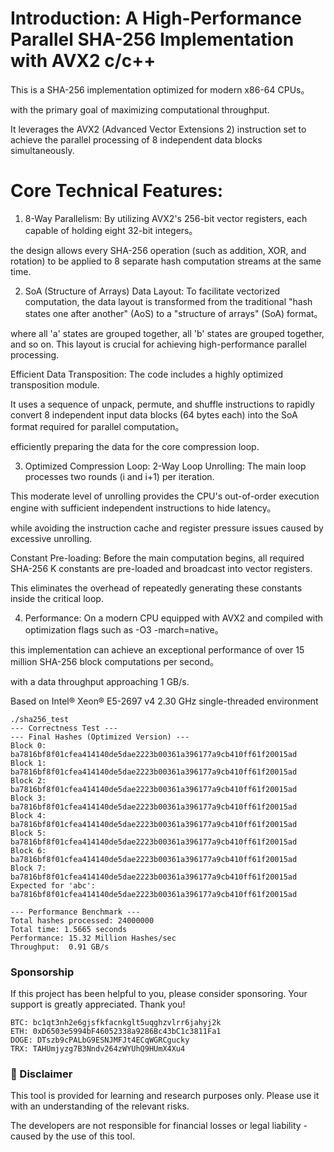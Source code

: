 # Introduction: A High-Performance Parallel SHA-256 Implementation with AVX2 c/c++

This is a SHA-256 implementation optimized for modern x86-64 CPUs。

with the primary goal of maximizing computational throughput. 

It leverages the AVX2 (Advanced Vector Extensions 2) instruction set to achieve the parallel processing of 8 independent data blocks simultaneously.

# Core Technical Features:

1. 8-Way Parallelism:
By utilizing AVX2's 256-bit vector registers, each capable of holding eight 32-bit integers。 

the design allows every SHA-256 operation (such as addition, XOR, and rotation) to be applied to 8 separate hash computation streams at the same time.

2. SoA (Structure of Arrays) Data Layout:
To facilitate vectorized computation, the data layout is transformed from the traditional "hash states one after another" (AoS) to a "structure of arrays" (SoA) format。

where all 'a' states are grouped together, all 'b' states are grouped together, and so on. This layout is crucial for achieving high-performance parallel processing.

Efficient Data Transposition:
The code includes a highly optimized transposition module. 

It uses a sequence of unpack, permute, and shuffle instructions to rapidly convert 8 independent input data blocks (64 bytes each) into the SoA format required for parallel computation。

efficiently preparing the data for the core compression loop.

3. Optimized Compression Loop:
2-Way Loop Unrolling: The main loop processes two rounds (i and i+1) per iteration. 

This moderate level of unrolling provides the CPU's out-of-order execution engine with sufficient independent instructions to hide latency。

while avoiding the instruction cache and register pressure issues caused by excessive unrolling.

Constant Pre-loading: Before the main computation begins, all required SHA-256 K constants are pre-loaded and broadcast into vector registers. 

This eliminates the overhead of repeatedly generating these constants inside the critical loop.

4. Performance:
On a modern CPU equipped with AVX2 and compiled with optimization flags such as -O3 -march=native。

this implementation can achieve an exceptional performance of over 15 million SHA-256 block computations per second。

with a data throughput approaching 1 GB/s.

Based on Intel® Xeon® E5-2697 v4 2.30 GHz single-threaded environment

```
./sha256_test
--- Correctness Test ---
--- Final Hashes (Optimized Version) ---
Block 0: ba7816bf8f01cfea414140de5dae2223b00361a396177a9cb410ff61f20015ad
Block 1: ba7816bf8f01cfea414140de5dae2223b00361a396177a9cb410ff61f20015ad
Block 2: ba7816bf8f01cfea414140de5dae2223b00361a396177a9cb410ff61f20015ad
Block 3: ba7816bf8f01cfea414140de5dae2223b00361a396177a9cb410ff61f20015ad
Block 4: ba7816bf8f01cfea414140de5dae2223b00361a396177a9cb410ff61f20015ad
Block 5: ba7816bf8f01cfea414140de5dae2223b00361a396177a9cb410ff61f20015ad
Block 6: ba7816bf8f01cfea414140de5dae2223b00361a396177a9cb410ff61f20015ad
Block 7: ba7816bf8f01cfea414140de5dae2223b00361a396177a9cb410ff61f20015ad
Expected for 'abc': ba7816bf8f01cfea414140de5dae2223b00361a396177a9cb410ff61f20015ad

--- Performance Benchmark ---
Total hashes processed: 24000000
Total time: 1.5665 seconds
Performance: 15.32 Million Hashes/sec
Throughput:  0.91 GB/s
```


### Sponsorship
If this project has been helpful to you, please consider sponsoring. Your support is greatly appreciated. Thank you!
```
BTC: bc1qt3nh2e6gjsfkfacnkglt5uqghzvlrr6jahyj2k
ETH: 0xD6503e5994bF46052338a9286Bc43bC1c3811Fa1
DOGE: DTszb9cPALbG9ESNJMFJt4ECqWGRCgucky
TRX: TAHUmjyzg7B3Nndv264zWYUhQ9HUmX4Xu4
```
### 📜 Disclaimer

This tool is provided for learning and research purposes only. Please use it with an understanding of the relevant risks. 

The developers are not responsible for financial losses or legal liability -caused by the use of this tool.

